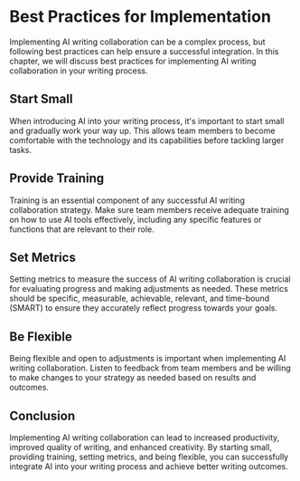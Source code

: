 Best Practices for Implementation
===================================================================================

Implementing AI writing collaboration can be a complex process, but following best practices can help ensure a successful integration. In this chapter, we will discuss best practices for implementing AI writing collaboration in your writing process.

Start Small
-----------

When introducing AI into your writing process, it's important to start small and gradually work your way up. This allows team members to become comfortable with the technology and its capabilities before tackling larger tasks.

Provide Training
----------------

Training is an essential component of any successful AI writing collaboration strategy. Make sure team members receive adequate training on how to use AI tools effectively, including any specific features or functions that are relevant to their role.

Set Metrics
-----------

Setting metrics to measure the success of AI writing collaboration is crucial for evaluating progress and making adjustments as needed. These metrics should be specific, measurable, achievable, relevant, and time-bound (SMART) to ensure they accurately reflect progress towards your goals.

Be Flexible
-----------

Being flexible and open to adjustments is important when implementing AI writing collaboration. Listen to feedback from team members and be willing to make changes to your strategy as needed based on results and outcomes.

Conclusion
----------

Implementing AI writing collaboration can lead to increased productivity, improved quality of writing, and enhanced creativity. By starting small, providing training, setting metrics, and being flexible, you can successfully integrate AI into your writing process and achieve better writing outcomes.
